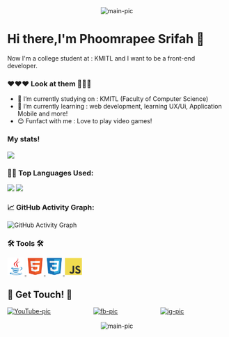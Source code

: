 <!-- main picture profile -->
<div align="center" style="justify-content: space-between;">
  <img src="https://scontent.fbkk12-4.fna.fbcdn.net/v/t39.30808-6/p960x960/272919761_4833903906699402_1889016058049590622_n.jpg?_nc_cat=110&ccb=1-5&_nc_sid=730e14&_nc_eui2=AeGPukk4BE_Cs_wsgrVtgZpId3dfkM2BDQV3d1-QzYENBaIIiPWyk9cZKq4FQtPmE11abPQpoQNp7_xzoztle76g&_nc_ohc=WWsGCFEaehQAX8t7bOK&_nc_zt=23&_nc_ht=scontent.fbkk12-4.fna&oh=00_AT8Yn4WpCFFAm6Q6nDxKjG-rOVPZWOVYsANfuAXWULD7KQ&oe=61FE7966" width="1013" height="450" alt="main-pic">
</div>

<!-- note-1 -->
# Hi there,I'm Phoomrapee Srifah 👋
Now I'm a college student at : KMITL and I want to be a front-end developer.

<!-- mystory -->
### ❤️❤️❤️ Look at them 👀👀👀
- 🔭 I’m currently studying on : KMITL (Faculty of Computer Science)
- 🌱 I’m currently learning : web development, learning UX/Ui, Application Mobile and more!
- 😊 Funfact with me : Love to play video games!

### My stats!
<img
  align="center"
  src="https://github-readme-stats.vercel.app/api/?username=PPhoomkmitl&theme=dracula"
/>
### 👨‍💻 Top Languages Used:
![](https://github-profile-summary-cards.vercel.app/api/cards/repos-per-language?username=PPhoomkmitl&theme=nord_dark)
![](https://github-profile-summary-cards.vercel.app/api/cards/most-commit-language?username=PPhoomkmitl&theme=nord_dark)


### 📈 GitHub Activity Graph:
 ![GitHub Activity Graph](https://activity-graph.herokuapp.com/graph?username=PPhoomkmitl&theme=github)
### 🛠️ Tools 🛠️

<p align="start">
  <a href="https://www.python.org" target="_blank">
    <img
      src="https://raw.githubusercontent.com/devicons/devicon/master/icons/java/java-original.svg"
      alt="Python"
      width="40"
      height="40"
    />
  </a>
    <a href="https://www.programiz.com/c-programming" target="_blank">
    <img
      src="https://raw.githubusercontent.com/devicons/devicon/master/icons/html5/html5-original.svg"
      alt="C"
      width="40"
      height="40"
    />
  </a>
  <a href="https://www.programiz.com/c-programming" target="_blank">
    <img
      src="https://raw.githubusercontent.com/devicons/devicon/master/icons/css3/css3-original.svg"
      alt="C"
      width="40"
      height="40"
    />
  </a>
  <a href="https://www.programiz.com/c-programming" target="_blank">
    <img
      src="https://raw.githubusercontent.com/devicons/devicon/master/icons/javascript/javascript-original.svg"
      alt="C"
      width="40"
      height="40"
    />
  </a>
  



## 📝 Get Touch! 📝
<div style="display: flex; justify-content: space-between">
  <a href="https://www.youtube.com/channel/UC1bJb9GAaRdcn7O_abQ-4sg/featured">
    <img
      src="https://upload.wikimedia.org/wikipedia/commons/thumb/0/09/YouTube_full-color_icon_%282017%29.svg/2560px-YouTube_full-color_icon_%282017%29.svg.png"
      width="50"
      height="40"
      alt="YouTube-pic"
    />
  </a>
  <a href="https://web.facebook.com/phoomzamak/">
    <img
      src="https://upload.wikimedia.org/wikipedia/commons/thumb/1/16/Facebook-icon-1.png/640px-Facebook-icon-1.png"
      width="40"
      height="40"
      alt="fb-pic"
    />
  </a>
  <a href="https://www.instagram.com/pp.sfah/?hl=en">
    <img
      src="https://www.mmthailand.com/wp-content/uploads/2020/04/ig-icon.png"
      height="40"
      width="40"
      alt="ig-pic"
    />
  </a>
  <div></div>
</div>
<!-- <img
  align="center"
  src="https://github.com/PPhoomkmitl"
/>
 -->
<br>
<div align="center" style="justify-content: space-between;">
  <img src="https://scontent.fbkk13-2.fna.fbcdn.net/v/t39.30808-6/273017752_4834117320011394_4723962988177814742_n.jpg?_nc_cat=107&ccb=1-5&_nc_sid=730e14&_nc_eui2=AeEqylUsKFwDyyDdYXhwauP9R0a3eoUbOPFHRrd6hRs48SVKn1r_bVTUjfwakDr1iZpaRw2Ped2Cf5c2r5HIutKn&_nc_ohc=iI46HuwDM-YAX-BzwAd&_nc_zt=23&_nc_ht=scontent.fbkk13-2.fna&oh=00_AT9FDKiCAq7QyepVTLB_P5id4XKsMUKBGDBhVA6zyjigeg&oe=61FF59B1" width="1200" height="350" alt="main-pic">
</div>

